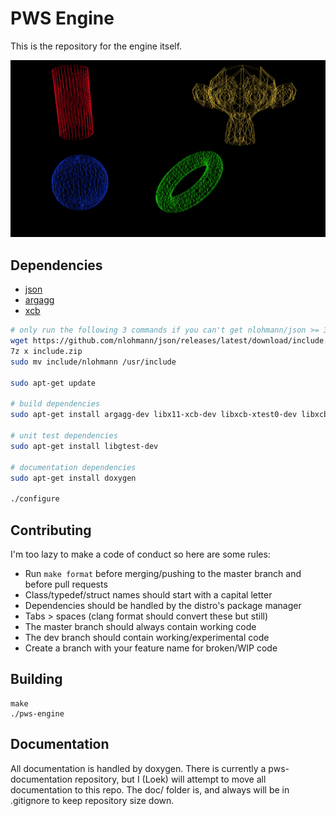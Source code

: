# PWS Engine

This is the repository for the engine itself.

![](experiments/render-tests/multiple_objects.png)

## Dependencies

- [json](https://github.com/nlohmann/json)
- [argagg](https://github.com/vietjtnguyen/argagg)
- [xcb](https://cgit.freedesktop.org/xcb/libxcb/)

```sh
# only run the following 3 commands if you can't get nlohmann/json >= 3.9
wget https://github.com/nlohmann/json/releases/latest/download/include.zip
7z x include.zip
sudo mv include/nlohmann /usr/include

sudo apt-get update

# build dependencies
sudo apt-get install argagg-dev libx11-xcb-dev libxcb-xtest0-dev libxcb-xfixes0-dev libxcb-image0-dev

# unit test dependencies
sudo apt-get install libgtest-dev

# documentation dependencies
sudo apt-get install doxygen

./configure
```

## Contributing

I'm too lazy to make a code of conduct so here are some rules:

- Run `make format` before merging/pushing to the master branch and before pull requests
- Class/typedef/struct names should start with a capital letter
- Dependencies should be handled by the distro's package manager
- Tabs > spaces (clang format should convert these but still)
- The master branch should always contain working code
- The dev branch should contain working/experimental code
- Create a branch with your feature name for broken/WIP code

## Building

```
make
./pws-engine
```

## Documentation

All documentation is handled by doxygen. There is currently a pws-documentation repository, but I (Loek) will attempt to move all documentation to this repo. The doc/ folder is, and always will be in .gitignore to keep repository size down.

